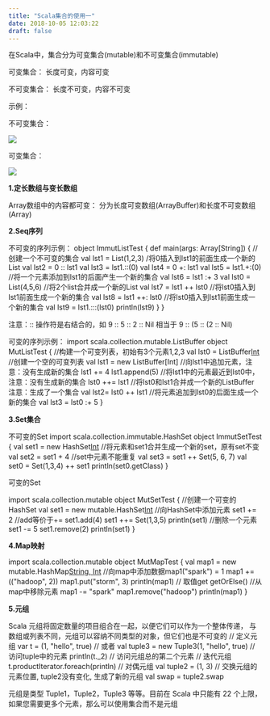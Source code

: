 ```yaml
---
title: "Scala集合的使用一"
date: 2018-10-05 12:03:22
draft: false
---
```

在Scala中，集合分为可变集合(mutable)和不可变集合(immutable)

可变集合： 长度可变，内容可变

不可变集合： 长度不可变，内容不可变

示例：

不可变集合：

![](https://img-blog.csdn.net/20181005102322286?watermark/2/text/aHR0cHM6Ly9ibG9nLmNzZG4ubmV0L3lzXzIzMDAxNA==/font/5a6L5L2T/fontsize/400/fill/I0JBQkFCMA==/dissolve/70)

可变集合：

![](https://img-blog.csdn.net/20181005102556451?watermark/2/text/aHR0cHM6Ly9ibG9nLmNzZG4ubmV0L3lzXzIzMDAxNA==/font/5a6L5L2T/fontsize/400/fill/I0JBQkFCMA==/dissolve/70)

**1.定长数组与变长数组**

Array数组中的内容都可变： 分为长度可变数组(ArrayBuffer)和长度不可变数组(Array)

**2.Seq序列**

不可变的序列示例：
object ImmutListTest { def main(args: Array[String]) { //创建一个不可变的集合 val lst1 = List(1,2,3) /将0插入到lst1的前面生成一个新的List val lst2 = 0 :: lst1 val lst3 = lst1.::(0) val lst4 = 0 +: lst1 val lst5 = lst1.+:(0) //将一个元素添加到lst1的后面产生一个新的集合 val lst6 = lst1 :+ 3 val lst0 = List(4,5,6) //将2个list合并成一个新的List val lst7 = lst1 ++ lst0 //将lst0插入到lst1前面生成一个新的集合 val lst8 = lst1 ++: lst0 //将lst0插入到lst1前面生成一个新的集合 val lst9 = lst1.:::(lst0) println(lst9) } }

注意：:: 操作符是右结合的，如 9 :: 5 :: 2 :: Nil 相当于 9 :: (5 :: (2 :: Nil)

可变的序列示例：
import scala.collection.mutable.ListBuffer object MutListTest { //构建一个可变列表，初始有3个元素1,2,3 val lst0 = ListBuffer[Int](1,2,3) //创建一个空的可变列表 val lst1 = new ListBuffer[Int] //向lst1中追加元素，注意：没有生成新的集合 lst1 += 4 lst1.append(5) //将lst1中的元素最近到lst0中， 注意：没有生成新的集合 lst0 ++= lst1 //将lst0和lst1合并成一个新的ListBuffer 注意：生成了一个集合 val lst2= lst0 ++ lst1 //将元素追加到lst0的后面生成一个新的集合 val lst3 = lst0 :+ 5 }

**3.Set集合**

不可变的Set
import scala.collection.immutable.HashSet object ImmutSetTest { val set1 = new HashSet[Int]() //将元素和set1合并生成一个新的set，原有set不变 val set2 = set1 + 4 //set中元素不能重复 val set3 = set1 ++ Set(5, 6, 7) val set0 = Set(1,3,4) ++ set1 println(set0.getClass) }

可变的Set

import scala.collection.mutable object MutSetTest { //创建一个可变的HashSet val set1 = new mutable.HashSet[Int]() //向HashSet中添加元素 set1 += 2 //add等价于+= set1.add(4) set1 ++= Set(1,3,5) println(set1) //删除一个元素 set1 -= 5 set1.remove(2) println(set1) }

**4.Map映射**

import scala.collection.mutable object MutMapTest { val map1 = new mutable.HashMap[String, Int]() //向map中添加数据map1("spark") = 1 map1 += (("hadoop", 2)) map1.put("storm", 3) println(map1) // 取值get getOrElse() //从map中移除元素 map1 -= "spark" map1.remove("hadoop") println(map1) }

**5.元组**

Scala 元组将固定数量的项目组合在一起，以便它们可以作为一个整体传递， 与数组或列表不同，元组可以容纳不同类型的对象，但它们也是不可变的
// 定义元组 var t = (1, "hello", true) // 或者 val tuple3 = new Tuple3(1, "hello", true) // 访问tuple中的元素 println(t._2) // 访问元组总的第二个元素 // 迭代元组 t.productIterator.foreach(println) // 对偶元组 val tuple2 = (1, 3) // 交换元组的元素位置, tuple2没有变化, 生成了新的元组 val swap = tuple2.swap

元组是类型 Tuple1，Tuple2，Tuple3 等等。目前在 Scala 中只能有 22 个上限，如果您需要更多个元素，那么可以使用集合而不是元组